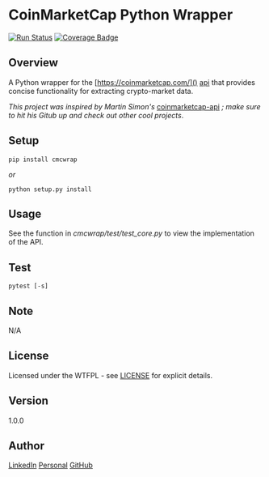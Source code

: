 # CoinMarketCap Python Wrapper

[![Run Status][3]][4]
[![Coverage Badge][5]][6]

Overview
---
A Python wrapper for the [https://coinmarketcap.com/]() [api][1] that provides concise 
functionality for extracting crypto-market data. 

_This project was inspired by Martin Simon's_ [coinmarketcap-api][2] _; make sure to 
hit his Gitub up and check out other cool projects_.

[1]: https://coinmarketcap.com/api/
[2]: https://github.com/mrsmn/coinmarketcap-api
[4]: https://app.shippable.com/github/bitforce/wrapper-py-coinmarketcap
[6]: https://app.shippable.com/github/bitforce/wrapper-py-coinmarketcap
[3]: https://api.shippable.com/projects/59a83c3685d3e007008b9d10/badge?branch=master
[5]: https://api.shippable.com/projects/59a83c3685d3e007008b9d10/coverageBadge?branch=master

Setup
---
```
pip install cmcwrap
```
_or_
```
python setup.py install
```

Usage
---
See the function in *cmcwrap/test/test_core.py* to view the implementation of the API.

Test
----
`pytest [-s]`

Note
---
N/A

License
---
Licensed under the WTFPL - see [LICENSE](./doc/LICENSE) for explicit details.

Version
---
1.0.0

Author
---
[LinkedIn](https://www.linkedin.com/in/brandonjohnsonxyz/)
[Personal](https://brandonjohnson.life)
[GitHub](https://github.com/bitforce)
